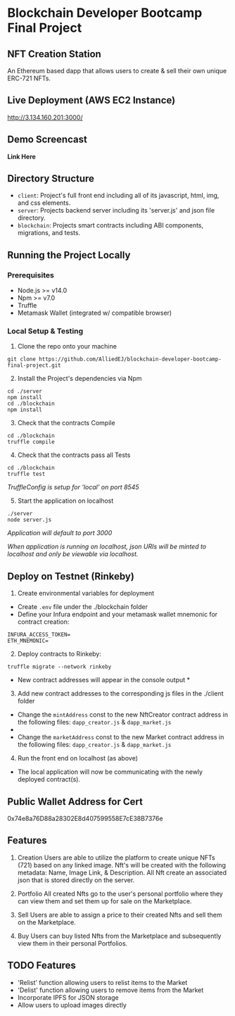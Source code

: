 # Blockchain Developer Bootcamp Final Project
## NFT Creation Station
An Ethereum based dapp that allows users to create & sell their own unique ERC-721 NFTs.

## Live Deployment (AWS EC2 Instance)
http://3.134.160.201:3000/

## Demo Screencast
**Link Here**

## Directory Structure
- ```client```: Project's full front end including all of its javascript, html, img, and css elements.
- ```server```: Projects backend server including its 'server.js' and json file directory.
- ```blockchain```: Projects smart contracts including ABI components, migrations, and tests.

## Running the Project Locally
### Prerequisites
- Node.js >= v14.0
- Npm >= v7.0
- Truffle
- Metamask Wallet (integrated w/ compatible browser)

### Local Setup & Testing
1. Clone the repo onto your machine
```
git clone https://github.com/AlliedEJ/blockchain-developer-bootcamp-final-project.git
```
2. Install the Project's dependencies via Npm
```
cd ./server
npm install
cd ./blockchain
npm install
```

3. Check that the contracts Compile
```
cd ./blockchain
truffle compile
```

4. Check that the contracts pass all Tests
```
cd ./blockchain
truffle test
```
  *TruffleConfig is setup for 'local' on port 8545*


5. Start the application on localhost
```
./server
node server.js
```
  *Application will default to port 3000*

  *When application is running on localhost, json URIs will be minted to localhost and only be viewable via localhost.*

## Deploy on Testnet (Rinkeby)
1. Create environmental variables for deployment
- Create ```.env``` file under the ./blockchain folder
- Define your Infura endpoint and your metamask wallet mnemonic for contract creation:
```
INFURA_ACCESS_TOKEN=
ETH_MNEMONIC=
```

2. Deploy contracts to Rinkeby:
```
truffle migrate --network rinkeby
```
* New contract addresses will appear in the console output *

3. Add new contract addresses to the corresponding js files in the ./client folder
- Change the ```mintAddress``` const to the new NftCreator contract address in the following files: ```dapp_creator.js``` & ```dapp_market.js```
- 
- Change the ```marketAddress``` const to the new Market contract address in the following files: ```dapp_creator.js``` & ```dapp_market.js```

4. Run the front end on localhost (as above)
- The local application will now be communicating with the newly deployed contract(s).

## Public Wallet Address for Cert
0x74e8a76D88a28302E8d407599558E7cE38B7376e

## Features
1. Creation
Users are able to utilize the platform to create unique NFTs (721) based on any linked image. Nft's will be created with the following metadata: Name, Image Link, & Description. All Nft create an associated json that is stored directly on the server.

2. Portfolio
All created Nfts go to the user's personal portfolio where they can view them and set them up for sale on the Marketplace.

3. Sell
Users are able to assign a price to their created Nfts and sell them on the Marketplace. 

4. Buy
Users can buy listed Nfts from the Marketplace and subsequently view them in their personal Portfolios.

## TODO Features
- 'Relist' function allowing users to relist items to the Market
- 'Delist' function allowing users to remove items from the Market
- Incorporate IPFS for JSON storage
- Allow users to upload images directly

